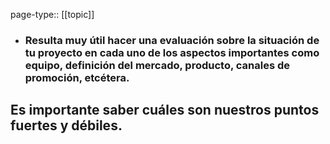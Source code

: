 page-type:: [[topic]]
- ### Resulta muy útil hacer una evaluación sobre la situación de tu proyecto en cada uno de los aspectos importantes como equipo, definición del mercado, producto, canales de promoción, etcétera.

Es importante saber cuáles son nuestros puntos fuertes y débiles.
  - 


